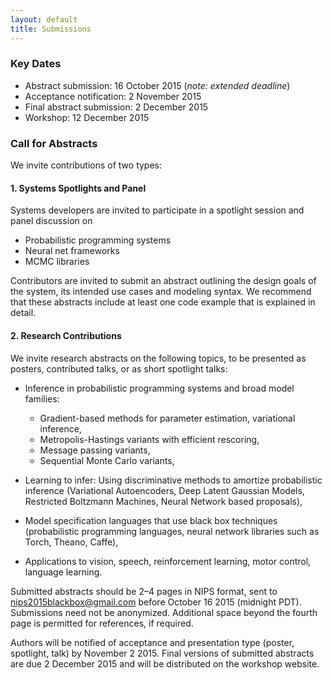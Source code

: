 ```yaml
---
layout: default
title: Submissions
---
```


### Key Dates 

- Abstract submission: 16 October 2015 (*note: extended deadline*)
- Acceptance notification: 2 November 2015
- Final abstract submission: 2 December 2015
- Workshop: 12 December 2015

### Call for Abstracts

We invite contributions of two types:

#### 1. Systems Spotlights and Panel

Systems developers are invited to participate in a spotlight session and panel discussion on

- Probabilistic programming systems
- Neural net frameworks
- MCMC libraries

Contributors are invited to submit an abstract outlining the design goals of the system, its intended use cases and modeling syntax. We recommend that these abstracts include at least one code example that is explained in detail.

#### 2. Research Contributions

We invite research abstracts on the following topics, to be presented as posters, contributed talks, or as short spotlight talks:  

- Inference in probabilistic programming systems and broad model families:
    - Gradient-based methods for parameter estimation, variational inference,
    - Metropolis-Hastings variants with efficient rescoring,
    - Message passing variants,
    - Sequential Monte Carlo variants,

- Learning to infer: Using discriminative methods to amortize probabilistic inference (Variational Autoencoders, Deep Latent Gaussian Models, Restricted Boltzmann Machines, Neural Network based proposals),

- Model specification languages that use black box techniques (probabilistic programming languages, neural network libraries such as Torch, Theano, Caffe),

- Applications to vision, speech, reinforcement learning, motor control, language learning. 

Submitted abstracts should be 2–4 pages in NIPS format, sent to [nips2015blackbox@gmail.com](mailto:nips2015blackbox@gmail.com) before October 16 2015 (midnight PDT). Submissions need not be anonymized. Additional space beyond the fourth page is permitted for references, if required. 

Authors will be notified of acceptance and presentation type (poster, spotlight, talk) by November 2 2015. Final versions of submitted abstracts are due 2 December 2015 and will be distributed on the workshop website.


